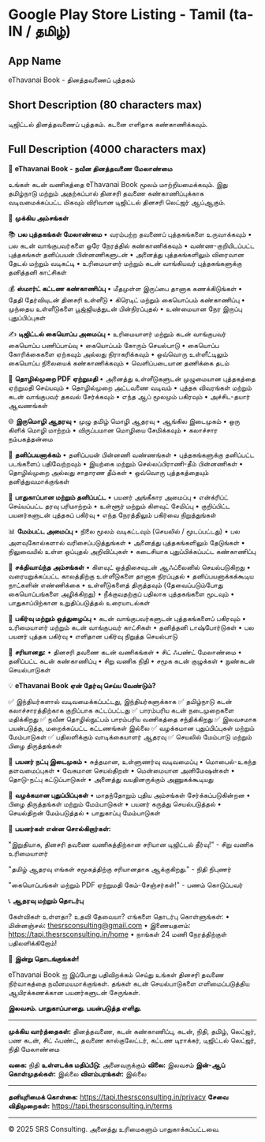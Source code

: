 # Google Play Store Listing - Tamil (ta-IN / தமிழ்)

## App Name
eThavanai Book - தினத்தவணைப் புத்தகம்

## Short Description (80 characters max)
டிஜிட்டல் தினத்தவணைப் புத்தகம். கடனை எளிதாக கண்காணிக்கவும்.

## Full Description (4000 characters max)

📱 **eThavanai Book - நவீன தினத்தவணை மேலாண்மை**

உங்கள் கடன் வணிகத்தை eThavanai Book மூலம் மாற்றியமைக்கவும். இது தமிழ்நாடு மற்றும் அதற்கப்பால் தினசரி தவணை கண்காணிப்புக்காக வடிவமைக்கப்பட்ட மிகவும் விரிவான டிஜிட்டல் தினசரி லெட்ஜர் ஆப்ஆகும்.

🎯 **முக்கிய அம்சங்கள்**

📚 **பல புத்தகங்கள் மேலாண்மை**
• வரம்பற்ற தவணைப் புத்தகங்களை உருவாக்கவும்
• பல கடன் வாங்குபவர்களை ஒரே நேரத்தில் கண்காணிக்கவும்
• வண்ண-குறியிடப்பட்ட புத்தகங்கள் தனிப்பயன் பின்னணிகளுடன்
• அனைத்து புத்தகங்களிலும் விரைவான தேடல் மற்றும் வடிகட்டி
• உரிமையாளர் மற்றும் கடன் வாங்கியவர் புத்தகங்களுக்கு தனித்தனி காட்சிகள்

💰 **ஸ்மார்ட் கட்டண கண்காணிப்பு**
• மீதமுள்ள இருப்பை தானாக கணக்கிடுங்கள்
• தேதி தேர்வியுடன் தினசரி உள்ளீடு
• கிரெடிட் மற்றும் கையொப்பம் கண்காணிப்பு
• முந்தைய உள்ளீடுகளை பூஜ்ஜியத்துடன் பின்நிரப்புதல்
• உண்மையான நேர இருப்பு புதுப்பிப்புகள்

✍️ **டிஜிட்டல் கையொப்ப அமைப்பு**
• உரிமையாளர் மற்றும் கடன் வாங்குபவர் கையொப்ப பணிப்பாய்வு
• கையொப்பம் கோரும் செயல்பாடு
• கையொப்ப கோரிக்கைகளை ஏற்கவும் அல்லது நிராகரிக்கவும்
• ஒவ்வொரு உள்ளீட்டிலும் கையொப்ப நிலையைக் கண்காணிக்கவும்
• வெளிப்படையான தணிக்கை தடம்

📄 **தொழில்முறை PDF ஏற்றுமதி**
• அனைத்து உள்ளீடுகளுடன் முழுமையான புத்தகத்தை ஏற்றுமதி செய்யவும்
• தொழில்முறை அட்டவணை வடிவம்
• புத்தக விவரங்கள் மற்றும் கடன் வாங்குபவர் தகவல் சேர்க்கவும்
• எந்த ஆப் மூலமும் பகிரவும்
• அச்சிட-தயார் ஆவணங்கள்

🌐 **இருமொழி ஆதரவு**
• முழு தமிழ் மொழி ஆதரவு
• ஆங்கில இடைமுகம்
• ஒரு கிளிக் மொழி மாற்றம்
• விருப்பமான மொழியை சேமிக்கவும்
• கலாச்சார நம்பகத்தன்மை

🎨 **தனிப்பயனாக்கம்**
• தனிப்பயன் பின்னணி வண்ணங்கள்
• புத்தகங்களுக்கு தனிப்பட்ட படங்களைப் பதிவேற்றவும்
• இயற்கை மற்றும் செல்லப்பிராணி-தீம் பின்னணிகள்
• தொழில்முறை அல்லது சாதாரண தீம்கள்
• ஒவ்வொரு புத்தகத்தையும் தனித்துவமாக்குங்கள்

🔐 **பாதுகாப்பான மற்றும் தனிப்பட்ட**
• பயனர் அங்கீகார அமைப்பு
• என்க்ரிப்ட் செய்யப்பட்ட தரவு பரிமாற்றம்
• உள்ளூர் மற்றும் கிளவுட் சேமிப்பு
• குறிப்பிட்ட பயனர்களுடன் புத்தகப் பகிர்வு
• எந்த நேரத்திலும் பகிர்வை நிறுத்துங்கள்

📊 **மேம்பட்ட அமைப்பு**
• நிலை மூலம் வடிகட்டவும் (செயலில் / மூடப்பட்டது)
• பல அளவுகோல்களால் வரிசைப்படுத்துங்கள்
• அனைத்து புத்தகங்களிலும் தேடுங்கள்
• நிலுவையில் உள்ள ஒப்புதல் அறிவிப்புகள்
• கடைசியாக புதுப்பிக்கப்பட்ட கண்காணிப்பு

💪 **சக்திவாய்ந்த அம்சங்கள்**
• கிளவுட் ஒத்திசைவுடன் ஆஃப்லைனில் செயல்படுகிறது
• வரையறுக்கப்பட்ட காலத்திற்கு உள்ளீடுகளை தானாக நிரப்புதல்
• தனிப்பயனாக்கக்கூடிய நாட்களின் எண்ணிக்கை
• உள்ளீடுகளைத் திருத்தவும் (தேவைப்படும்போது கையொப்பங்களை அழிக்கிறது)
• நீக்குவதற்குப் பதிலாக புத்தகங்களை மூடவும்
• பாதுகாப்பிற்கான உறுதிப்படுத்தல் உரையாடல்கள்

👥 **பகிர்வு மற்றும் ஒத்துழைப்பு**
• கடன் வாங்குபவர்களுடன் புத்தகங்களைப் பகிரவும்
• உரிமையாளர் மற்றும் கடன் வாங்குபவர் காட்சிகள்
• தனித்தனி டாஷ்போர்டுகள்
• பல பயனர் புத்தக பகிர்வு
• எளிதான பகிர்வு நிறுத்த செயல்பாடு

🎯 **சரியானது:**
• தினசரி தவணை கடன் வணிகங்கள்
• சிட் ஃபண்ட் மேலாண்மை
• தனிப்பட்ட கடன் கண்காணிப்பு
• சிறு வணிக நிதி
• சமூக கடன் குழுக்கள்
• நுண்கடன் செயல்பாடுகள்

💡 **eThavanai Book ஏன் தேர்வு செய்ய வேண்டும்?**

✅ இந்தியர்களால் வடிவமைக்கப்பட்டது, இந்தியர்களுக்காக
✅ தமிழ்நாடு கடன் கலாச்சாரத்திற்காக குறிப்பாக கட்டப்பட்டது
✅ பாரம்பரிய கடன் நடைமுறைகளை மதிக்கிறது
✅ நவீன தொழில்நுட்பம் பாரம்பரிய வணிகத்தை சந்திக்கிறது
✅ இலவசமாக பயன்படுத்த, மறைக்கப்பட்ட கட்டணங்கள் இல்லை
✅ வழக்கமான புதுப்பிப்புகள் மற்றும் மேம்பாடுகள்
✅ பதிலளிக்கும் வாடிக்கையாளர் ஆதரவு
✅ செயலில் மேம்பாடு மற்றும் பிழை திருத்தங்கள்

📱 **பயனர் நட்பு இடைமுகம்**
• சுத்தமான, உள்ளுணர்வு வடிவமைப்பு
• மொபைல்-உகந்த தளவமைப்புகள்
• வேகமான செயல்திறன்
• மென்மையான அனிமேஷன்கள்
• தொடு-நட்பு கட்டுப்பாடுகள்
• அனைத்து வயதினருக்கும் அணுகக்கூடியது

🔄 **வழக்கமான புதுப்பிப்புகள்**
• மாதந்தோறும் புதிய அம்சங்கள் சேர்க்கப்படுகின்றன
• பிழை திருத்தங்கள் மற்றும் மேம்பாடுகள்
• பயனர் கருத்து செயல்படுத்தல்
• செயல்திறன் மேம்படுத்தல்
• பாதுகாப்பு மேம்பாடுகள்

🌟 **பயனர்கள் என்ன சொல்கிறார்கள்:**

"இறுதியாக, தினசரி தவணை வணிகத்திற்கான சரியான டிஜிட்டல் தீர்வு!" - சிறு வணிக உரிமையாளர்

"தமிழ் ஆதரவு எங்கள் சமூகத்திற்கு சரியானதாக ஆக்குகிறது." - நிதி நிபுணர்

"கையொப்பங்கள் மற்றும் PDF ஏற்றுமதி கேம்-சேஞ்சர்கள்!" - பணம் கொடுப்பவர்

📞 **ஆதரவு மற்றும் தொடர்பு**

கேள்விகள் உள்ளதா? உதவி தேவையா? எங்களை தொடர்பு கொள்ளுங்கள்:
• மின்னஞ்சல்: thesrsconsulting@gmail.com
• இணையதளம்: https://tapi.thesrsconsulting.in/home
• நாங்கள் 24 மணி நேரத்திற்குள் பதிலளிக்கிறோம்!

🚀 **இன்று தொடங்குங்கள்!**

eThavanai Book ஐ இப்போது பதிவிறக்கம் செய்து உங்கள் தினசரி தவணை நிர்வாகத்தை நவீனமயமாக்குங்கள். தங்கள் கடன் செயல்பாடுகளை எளிமைப்படுத்திய ஆயிரக்கணக்கான பயனர்களுடன் சேருங்கள்.

**இலவசம். பாதுகாப்பானது. பயன்படுத்த எளிது.**

---

**முக்கிய வார்த்தைகள்:** தினத்தவணை, கடன் கண்காணிப்பு, கடன், நிதி, தமிழ், லெட்ஜர், பண கடன், சிட் ஃபண்ட், தவணை கால்குலேட்டர், கட்டண டிராக்கர், டிஜிட்டல் லெட்ஜர், நிதி மேலாண்மை

**வகை:** நிதி
**உள்ளடக்க மதிப்பீடு:** அனைவருக்கும்
**விலை:** இலவசம்
**இன்-ஆப் கொள்முதல்கள்:** இல்லை
**விளம்பரங்கள்:** இல்லை

---

**தனியுரிமைக் கொள்கை:** https://tapi.thesrsconsulting.in/privacy
**சேவை விதிமுறைகள்:** https://tapi.thesrsconsulting.in/terms

---

© 2025 SRS Consulting. அனைத்து உரிமைகளும் பாதுகாக்கப்பட்டவை.
